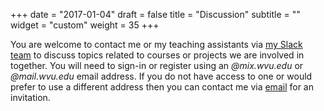 +++
date = "2017-01-04"
draft = false
title = "Discussion"
subtitle = ""
widget = "custom"
weight = 35
+++

You are welcome to contact me or my teaching assistants via <a href="http://reaser.slack.com"><i class="fa fa-slack" aria-hidden="true"></i> my Slack team</a> to discuss topics related to courses or projects we are involved in together. You will need to sign-in or register using an *@mix.wvu.edu* or *@mail.wvu.edu* email address. If you do not have access to one or would prefer to use a different address then you can contact me via <a href="mailto:ron.reaser@mail.wvu.edu"><i class="fa fa-envelope" aria-hidden="true"></i> email</a> for an invitation.
